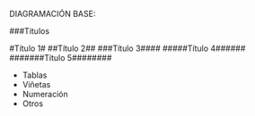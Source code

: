 DIAGRAMACIÓN BASE: 

###Titulos

#Título 1#
##Título 2##
###Título 3####
#####Título 4######
#######Título 5########


- Tablas
- Viñetas
- Numeración
- Otros
